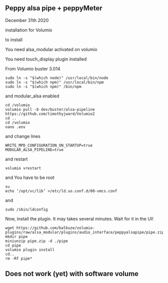 ## Peppy alsa pipe + peppyMeter

December 31th 2020

installation for Volumio

to install

You need alsa_modular activated on volumio

You need touch_display plugin installed

From Volumio buster 3.014
```
sudo ln -s "$(which node)" /usr/local/bin/node
sudo ln -s "$(which npm)" /usr/local/bin/npm
sudo ln -s "$(which npm)" /bin/npm
```
and modular_alsa enabled
```
cd /volumio
volumio pull -b dev/buster/alsa-pipeline https://github.com/timothyjward/Volumio2
cd ..
cd /volumio
nano .env
```
and change lines
```
WRITE_MPD_CONFIGURATION_ON_STARTUP=true
MODULAR_ALSA_PIPELINE=true
```
and restart
```
volumio vrestart
```
and
You have to be root
```
su
echo ‘/opt/vc/lib’ >/etc/ld.so.conf.d/00-vmcs.conf
```
and
```
sudo /sbin/ldconfig
```

Now, install the plugin. It may takes several minutes. Wait for it in the UI!


```
wget https://github.com/balbuze/volumio-plugins/raw/alsa_modular/plugins/audio_interface/peppyalsapipe/pipe.zip
mkdir pipe
miniunzip pipe.zip -d ./pipe
cd pipe
volumio plugin install
cd..
rm -Rf pipe*
```
## Does not work (yet) with software volume
